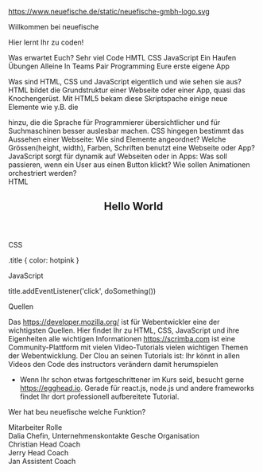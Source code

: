 https://www.neuefische.de/static/neuefische-gmbh-logo.svg

Willkommen bei neuefische

Hier lernt Ihr zu coden!

Was erwartet Euch?
Sehr viel Code
HMTL
CSS
JavaScript
Ein Haufen Übungen
Alleine
In Teams
Pair Programming
Eure erste eigene App

Was sind HTML, CSS und JavaScript eigentlich und wie sehen sie aus?
HTML bildet die Grundstruktur einer Webseite oder einer App, quasi das Knochengerüst. Mit HTML5 bekam diese Skriptspache einige neue Elemente wie y.B. die <section> hinzu, die die Sprache für Programmierer übersichtlicher und für Suchmaschinen besser auslesbar machen.
CSS hingegen bestimmt das Aussehen einer Webseite: Wie sind Elemente angeordnet? Welche Grössen(height, width), Farben, Schriften benutzt eine Webseite oder App?
JavaScript sorgt für dynamik auf Webseiten oder in Apps: Was soll passieren, wenn ein User aus einen Button klickt? Wie sollen Animationen orchestriert werden?  
HTML

<header>
  <h1 class="title">Hello World</h1>
</header>

CSS

.title {
color: hotpink
}

JavaScript

title.addEventListener('click', doSomething())

Quellen

Das https://developer.mozilla.org/ ist für Webentwickler eine der wichtigsten Quellen. Hier findet Ihr zu HTML, CSS, JavaScript und ihre Eigenheiten alle wichtigen Informationen
https://scrimba.com ist eine Community-Plattform mit vielen Video-Tutorials vielen wichtigen Themen der Webentwicklung. Der Clou an seinen Tutorials ist: Ihr könnt in allen Videos den Code des instructors verändern damit herumspielen

- Wenn Ihr schon etwas fortgeschrittener im Kurs seid, besucht gerne https://egghead.io. Gerade für react.js, node.js und andere frameworks findet Ihr dort professionell aufbereitete Tutorial.

Wer hat beu neuefische welche Funktion?

Mitarbeiter Rolle  
 Dalia Chefin, Unternehmenskontakte
Gesche Organisation  
 Christian Head Coach  
 Jerry Head Coach  
 Jan Assistent Coach
